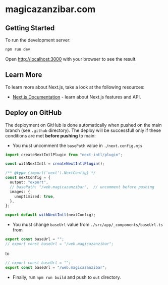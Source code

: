 # magicazanzibar.com

## Getting Started

To run the development server:

```bash
npm run dev
```

Open [http://localhost:3000](http://localhost:3000) with your browser to see the result.

## Learn More

To learn more about Next.js, take a look at the following resources:

- [Next.js Documentation](https://nextjs.org/docs) - learn about Next.js features and API.

## Deploy on GitHub

The deployment on GitHub is done automatically when pushed on the main branch (see `.github` directory).
The deploy will be successfull only if these conditions are met **before pushing** to main:

- You must uncomment the `basePath` value in `./next.config.mjs`

```ts
import createNextIntlPlugin from "next-intl/plugin";

const withNextIntl = createNextIntlPlugin();

/** @type {import('next').NextConfig} */
const nextConfig = {
  output: "export",
  // basePath: "/web.magicazanzibar",  // uncomment before pushing
  images: {
    unoptimized: true,
  },
};

export default withNextIntl(nextConfig);
```

- You must change `baseUrl` value from `./src/app/_components/baseUrl.ts` from

```ts
export const baseUrl = "";
// export const baseUrl = "/web.magicazanzibar";
```

to

```ts
// export const baseUrl = "";
export const baseUrl = "/web.magicazanzibar";
```

- Finally, run `npm run build` and push to `out` directory.
